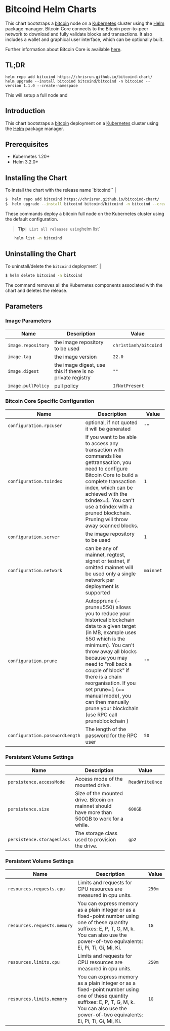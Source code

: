 <!--- app-name` | Lightning Network Daemon Helm Charts -->

# Bitcoind Helm Charts

This chart bootstraps a [bitcoin](https://github.com/bitcoin/bitcoin) node on a [Kubernetes](https://kubernetes.io) cluster using the [Helm](https://helm.sh) package manager. Bitcoin Core connects to the Bitcoin peer-to-peer network to download and fully validate blocks and transactions. It also includes a wallet and graphical user interface, which can be optionally built.

Further information about Bitcoin Core is available [here](https://github.com/bitcoin/bitcoin).


## TL;DR

```console
helm repo add bitcoind https://chrisrun.github.io/bitcoind-chart/
helm upgrade --install bitcoind bitcoind/bitcoind -n bitcoind --version 1.1.0 --create-namespace
```

This will setup a full node and 


## Introduction

This chart bootstraps a [bitcoin](https://github.com/bitcoin/bitcoin) deployment on a [Kubernetes](https://kubernetes.io) cluster using the [Helm](https://helm.sh) package manager.

## Prerequisites

- Kubernetes 1.20+
- Helm 3.2.0+

## Installing the Chart

To install the chart with the release name `bitcoind`` |

```bash
$  helm repo add bitcoind https://chrisrun.github.io/bitcoind-chart/
$  helm upgrade --install bitcoind bitcoind/bitcoind -n bitcoind --create-namespace
```

These commands deploy a bitcoin full node on the Kubernetes cluster using the default configuration.

> **Tip**` | List all releases using `helm list`


```bash
	helm list -n bitcoind
```

## Uninstalling the Chart

To uninstall/delete the `bitcoind` deployment` |

```bash
$ helm delete bitcoind -n bitcoind
```

The command removes all the Kubernetes components associated with the chart and deletes the release.

## Parameters

### Image Parameters

| Name                      | Description                                     | Value |
| ------------------------- | ----------------------------------------------- | ----- |
| `image.repository` | the image repository to be used | `chr1st1anh/bitcoind`  |
| `image.tag` | the image version | `22.0`  |
| `image.digest` | the image digest, use this if there is no private registry | `""`  |
| `image.pullPolicy` | pull policy | `IfNotPresent`  |

### Bitcoin Core Specific Configuration

| Name                      | Description                                     | Value |
| ------------------------- | ----------------------------------------------- | ----- |
| `configuration.rpcuser` | optional, if not quoted it will be generated | `""`  |
| `configuration.txindex` | If you want to be able to access any transaction with commands like gettransaction, you need to configure Bitcoin Core to build a complete transaction index, which can be achieved with the txindex=1. You can't use a txindex with a pruned blockchain. Pruning will throw away scanned blocks. | `1`  |
| `configuration.server` | the image repository to be used | `1`  |
| `configuration.network` | can be any of mainnet, regtest, signet or testnet, if omitted mainnet will be used only a single network per deployment is supported | `mainnet`  |
| `configuration.prune` | Autopprune (-prune=550) allows you to reduce your historical blockchain data to a given target (in MB, example uses 550 which is the minimum). You can't throw away all blocks because you may need to "roll back a couple of block" if there is a chain reorganisation. If you set prune=1 (== manual mode), you can then manually prune your blockchain (use RPC call pruneblockchain <height>) | `""`  |
| `configuration.passwordLength` | The length of the password for the RPC user | `50`  |

### Persistent Volume Settings

| Name                      | Description                                     | Value |
| ------------------------- | ----------------------------------------------- | ----- |
| `persistence.accessMode` | Access mode of the mounted drive. | `ReadWriteOnce`  |
| `persistence.size` | Size of the mounted drive. Bitcoin on mainnet should have more than 500GB to work for a while. | `600GB`  |
| `persistence.storageClass` | The storage class used to provision the drive. | `gp2`  |


### Persistent Volume Settings

| Name                      | Description                                     | Value |
| ------------------------- | ----------------------------------------------- | ----- |
| `resources.requests.cpu` | Limits and requests for CPU resources are measured in cpu units. | `250m`  |
| `resources.requests.memory` | You can express memory as a plain integer or as a fixed-point number using one of these quantity suffixes: E, P, T, G, M, k. You can also use the power-of-two equivalents: Ei, Pi, Ti, Gi, Mi, Ki. | `1G`  |
| `resources.limits.cpu` | Limits and requests for CPU resources are measured in cpu units. | `250m`  |
| `resources.limits.memory` | You can express memory as a plain integer or as a fixed-point number using one of these quantity suffixes: E, P, T, G, M, k. You can also use the power-of-two equivalents: Ei, Pi, Ti, Gi, Mi, Ki. | `1G`  |
